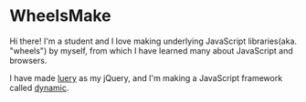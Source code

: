 # WheelsMake
Hi there! I'm a student and I love making underlying JavaScript libraries(aka. "wheels") by myself, from which I have learned many about JavaScript and browsers.

I have made [luery](//github.com/wheelsmake/luery) as my jQuery, and I'm making a JavaScript framework called [dynamic](//github.com/wheelsmake/dynamic).
